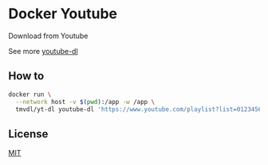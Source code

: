 # Docker Youtube

Download from Youtube

See more [youtube-dl](https://github.com/ytdl-org/youtube-dl)

## How to

```sh
docker run \
  --network host -v $(pwd):/app -w /app \
  tmvdl/yt-dl youtube-dl 'https://www.youtube.com/playlist?list=0123456789'
```

## License

[MIT](https://github.com/brtmvdl/docker-yt-dl/blob/main/LICENSE)
